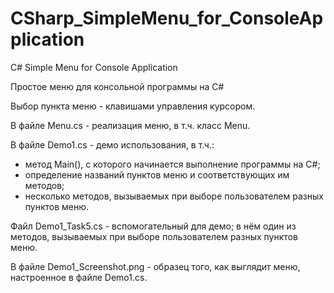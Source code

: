 # CSharp_SimpleMenu_for_ConsoleApplication
C# Simple Menu for Console Application

Простое меню для консольной программы на C#

Выбор пункта меню - клавишами управления курсором.


В файле Menu.cs - реализация меню, в т.ч. класс Menu.

В файле Demo1.cs - демо использования, в т.ч.:
 - метод Main(), с которого начинается выполнение программы на C#;
 - определение названий пунктов меню и соответствующих им методов;
 - несколько методов, вызываемых при выборе пользователем разных пунктов меню.

Файл Demo1_Task5.cs - вспомогательный для демо; в нём один из методов, вызываемых при выборе пользователем разных пунктов меню.

В файле Demo1_Screenshot.png - образец того, как выглядит меню, настроенное в файле Demo1.cs.
